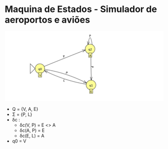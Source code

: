 # Maquina de Estados - Simulador de aeroportos e aviões

![Diagrama](diagrama.jpg)

* Q = {V, A, E}
* Σ = {P, L}
* δc :
  - δc(V, P) = E <> A
  - δc(A, P) = E
  - δc(E, L) = A
* q0 = V
